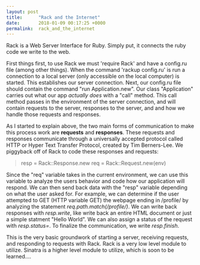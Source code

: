 ```yaml
---
layout: post
title:      "Rack and the Internet"
date:       2018-01-09 00:17:25 +0000
permalink:  rack_and_the_internet
---
```



Rack is a Web Server Interface for Ruby.  Simply put, it connects the ruby code we write to the web. 

First things first, to use Rack we must 'require Rack' and have a config.ru file (among other things).  When the command 'rackup config.ru' is run a connection to a local server (only accessible on the local computer) is started.  This establishes our server connection.  Next, our config.ru file should contain the command "run Application.new".  Our class "Application" carries out what our app *actually does* with a "call" method.  This call method passes in the environment of the server connection, and will contain requests to the server, responses to the server, and and how we handle those requests and responses.

As I started to explain above, the two main forms of communication to make this process work are **requests** and **responses**.  These requests and responses communicate through a universally accepted protocol called HTTP or Hyper Text Transfer Protocol, created by Tim Berners-Lee.  We piggyback off of Rack to code these responses and requests:
> resp = Rack::Response.new
> req = Rack::Request.new(env)

Since the "req" variable takes in the current environment, we can use this variable to analyze the users behavior and code how our application will respond.  We can then send back data with the "resp" variable depending on what the user asked for.  For example, we can determine if the user attempted to GET (HTTP variable GET) the webpage ending in /profile/ by analyzing the statement *req.path.match(/profile/)*.  We can write back responses with *resp.write*, like write back an entire HTML document or just a simple statment "Hello World".  We can also assign a status of the request with *resp.status=*.  To finalize the communication, we write *resp.finish*.

This is the very basic groundwork of starting a server, receiving requests, and responding to requests with Rack.  Rack is a very low level module to utilize.  Sinatra is a higher level module to utilize, which is soon to be learned....
